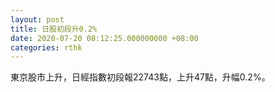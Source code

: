 ```yaml
---
layout: post
title: 日股初段升0.2%
date: 2020-07-20 08:12:25.000000000 +08:00
categories: rthk
---
```


東京股市上升，日經指數初段報22743點，上升47點，升幅0.2%。
